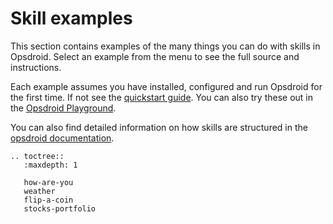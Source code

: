 # Skill examples

This section contains examples of the many things you can do with skills in Opsdroid. Select an example from the menu to see the full source and instructions.

Each example assumes you have installed, configured and run Opsdroid for the first time. If not see the [quickstart guide](../index). You can also try these out in the [Opsdroid Playground](https://playground.opsdroid.dev).

You can also find detailed information on how skills are structured in the [opsdroid documentation](../skills/index).

```eval_rst
.. toctree::
   :maxdepth: 1

   how-are-you
   weather
   flip-a-coin
   stocks-portfolio
```
